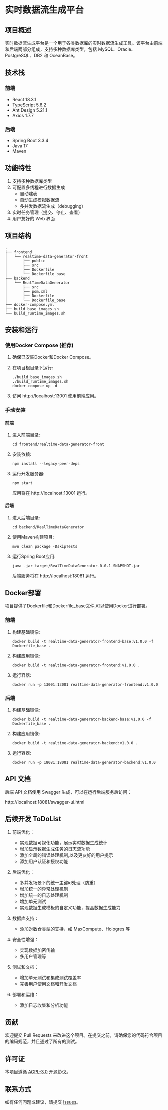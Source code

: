 # 实时数据流生成平台

## 项目概述

实时数据流生成平台是一个用于各类数据库的实时数据流生成工具。该平台由前端和后端两部分组成，支持多种数据库类型，包括 MySQL、Oracle、PostgreSQL、DB2 和 OceanBase。

## 技术栈

### 前端
- React 18.3.1
- TypeScript 5.6.2
- Ant Design 5.21.1
- Axios 1.7.7

### 后端
- Spring Boot 3.3.4
- Java 17
- Maven

## 功能特性

1. 支持多种数据库类型
2. 可配置多线程进行数据生成
    - 自动建表
    - 自动生成模拟数据流
    - 多并发数据流生成（debugging）
3. 实时任务管理（提交、停止、查看）
4. 用户友好的 Web 界面

## 项目结构

```
.
├── frontend
│   └── realtime-data-generator-front
│       ├── public
│       ├── src
│       ├── Dockerfile
│       └── Dockerfile_base
├── backend
│   └── RealTimeDataGenerator
│       ├── src
│       ├── pom.xml
│       ├── Dockerfile
│       └── Dockerfile_base
├── docker-compose.yml
├── build_base_images.sh
└── build_runtime_images.sh
```

## 安装和运行

### 使用Docker Compose (推荐)

1. 确保已安装Docker和Docker Compose。

2. 在项目根目录下运行:
   ```
   ./build_base_images.sh
   ./build_runtime_images.sh
   docker-compose up -d
   ```

3. 访问 http://localhost:13001 使用前端应用。

### 手动安装

#### 前端

1. 进入前端目录:
   ```
   cd frontend/realtime-data-generator-front
   ```

2. 安装依赖:
   ```
   npm install --legacy-peer-deps
   ```

3. 运行开发服务器:
   ```
   npm start
   ```

   应用将在 http://localhost:13001 运行。

#### 后端

1. 进入后端目录:
   ```
   cd backend/RealTimeDataGenerator
   ```

2. 使用Maven构建项目:
   ```
   mvn clean package -DskipTests
   ```

3. 运行Spring Boot应用:
   ```
   java -jar target/RealTimeDataGenerator-0.0.1-SNAPSHOT.jar
   ```

   后端服务将在 http://localhost:18081 运行。

## Docker部署

项目提供了Dockerfile和Dockerfile_base文件,可以使用Docker进行部署。

### 前端

1. 构建基础镜像:
   ```
   docker build -t realtime-data-generator-frontend-base:v1.0.0 -f Dockerfile_base .
   ```

2. 构建应用镜像:
   ```
   docker build -t realtime-data-generator-frontend:v1.0.0 .
   ```

3. 运行容器:
   ```
   docker run -p 13001:13001 realtime-data-generator-frontend:v1.0.0
   ```

### 后端

1. 构建基础镜像:
   ```
   docker build -t realtime-data-generator-backend-base:v1.0.0 -f Dockerfile_base .
   ```

2. 构建应用镜像:
   ```
   docker build -t realtime-data-generator-backend:v1.0.0 .
   ```

3. 运行容器:
   ```
   docker run -p 18081:18081 realtime-data-generator-backend:v1.0.0
   ```
## API 文档

后端 API 文档使用 Swagger 生成，可以在运行后端服务后访问：

http://localhost:18081/swagger-ui.html

## 后续开发 ToDoList

1. 前端优化：
   - 实现数据可视化功能，展示实时数据生成统计
   - 增加显示数据生成任务的日志流功能
   - 添加全局的错误处理机制,以及更友好的用户提示
   - 添加用户认证和授权功能

2. 后端优化：
   - 多并发场景下的统一主键id处理（防重）
   - 增加统一的异常处理机制
   - 增加统一的日志处理机制
   - 增加单元测试
   - 实现数据生成模板的自定义功能，提高数据生成能力

3. 数据库支持：
   - 添加对数仓类型的支持，如 MaxCompute、Hologres 等

4. 安全性增强：
   - 实现数据加密传输
   - 多用户管理等

5. 测试和文档：
   - 增加单元测试和集成测试覆盖率
   - 完善用户使用文档和开发文档

6. 部署和运维：
   - 添加日志收集和分析功能

## 贡献

欢迎提交 Pull Requests 来改进这个项目。在提交之前，请确保您的代码符合项目的编码规范，并且通过了所有的测试。

## 许可证

本项目遵循 [AGPL-3.0](https://www.gnu.org/licenses/agpl-3.0.en.html) 开源协议。

## 联系方式

如有任何问题或建议，请提交 [Issues](https://github.com/your-repo/issues)。
